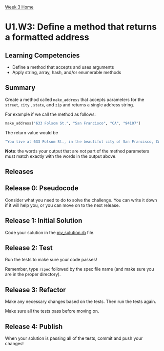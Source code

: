 [Week 3 Home](../../)

# U1.W3: Define a method that returns a formatted address

## Learning Competencies
- Define a method that accepts and uses arguments
- Apply string, array, hash, and/or enumerable methods

## Summary
Create a method called `make_address` that accepts parameters for the `street`, `city` , `state`, and `zip`  and returns a single address string.

For example if we call the method as follows:

```ruby
make_address("633 Folsom St.", "San Francisco", "CA", "94107")
```

The return value would be

```ruby
"You live at 633 Folsom St., in the beautiful city of San Francisco, CA. Your zip is 94107."
```

**Note**: the words your output that are not part of the method parameters must match exactly with the words in the output above.


## Releases

## Release 0: Pseudocode
Consider what you need to do to solve the challenge. You can write it down if it will help you, or you can move on to the next release.

## Release 1: Initial Solution
Code your solution in the [my_solution.rb](my_solution.rb) file.

## Release 2: Test
Run the tests to make sure your code passes!

Remember, type `rspec` followed by the spec file name (and make sure you are in the proper directory).

## Release 3: Refactor
Make any necessary changes based on the tests. Then run the tests again.

Make sure all the tests pass before moving on.

## Release 4: Publish
When your solution is passing all of the tests, commit and push your changes!
